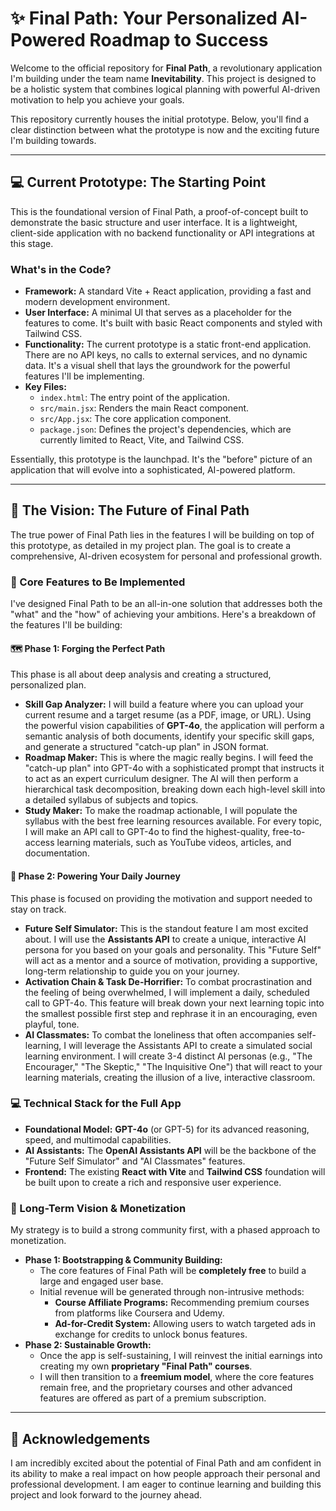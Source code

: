 # ✨ Final Path: Your Personalized AI-Powered Roadmap to Success

Welcome to the official repository for **Final Path**, a revolutionary application I'm building under the team name **Inevitability**. This project is designed to be a holistic system that combines logical planning with powerful AI-driven motivation to help you achieve your goals.

This repository currently houses the initial prototype. Below, you'll find a clear distinction between what the prototype is now and the exciting future I'm building towards.

***

## 💻 Current Prototype: The Starting Point

This is the foundational version of Final Path, a proof-of-concept built to demonstrate the basic structure and user interface. It is a lightweight, client-side application with no backend functionality or API integrations at this stage.

### What's in the Code?

* **Framework:** A standard Vite + React application, providing a fast and modern development environment.
* **User Interface:** A minimal UI that serves as a placeholder for the features to come. It's built with basic React components and styled with Tailwind CSS.
* **Functionality:** The current prototype is a static front-end application. There are no API keys, no calls to external services, and no dynamic data. It's a visual shell that lays the groundwork for the powerful features I'll be implementing.
* **Key Files:**
    * `index.html`: The entry point of the application.
    * `src/main.jsx`: Renders the main React component.
    * `src/App.jsx`: The core application component.
    * `package.json`: Defines the project's dependencies, which are currently limited to React, Vite, and Tailwind CSS.

Essentially, this prototype is the launchpad. It's the "before" picture of an application that will evolve into a sophisticated, AI-powered platform.

***

## 🔮 The Vision: The Future of Final Path

The true power of Final Path lies in the features I will be building on top of this prototype, as detailed in my project plan. The goal is to create a comprehensive, AI-driven ecosystem for personal and professional growth.

### 🌟 Core Features to Be Implemented

I've designed Final Path to be an all-in-one solution that addresses both the "what" and the "how" of achieving your ambitions. Here's a breakdown of the features I'll be building:

#### 🗺️ **Phase 1: Forging the Perfect Path**

This phase is all about deep analysis and creating a structured, personalized plan.

* **Skill Gap Analyzer:** I will build a feature where you can upload your current resume and a target resume (as a PDF, image, or URL). Using the powerful vision capabilities of **GPT-4o**, the application will perform a semantic analysis of both documents, identify your specific skill gaps, and generate a structured "catch-up plan" in JSON format.
* **Roadmap Maker:** This is where the magic really begins. I will feed the "catch-up plan" into GPT-4o with a sophisticated prompt that instructs it to act as an expert curriculum designer. The AI will then perform a hierarchical task decomposition, breaking down each high-level skill into a detailed syllabus of subjects and topics.
* **Study Maker:** To make the roadmap actionable, I will populate the syllabus with the best free learning resources available. For every topic, I will make an API call to GPT-4o to find the highest-quality, free-to-access learning materials, such as YouTube videos, articles, and documentation.

#### 💪 **Phase 2: Powering Your Daily Journey**

This phase is focused on providing the motivation and support needed to stay on track.

* **Future Self Simulator:** This is the standout feature I am most excited about. I will use the **Assistants API** to create a unique, interactive AI persona for you based on your goals and personality. This "Future Self" will act as a mentor and a source of motivation, providing a supportive, long-term relationship to guide you on your journey.
* **Activation Chain & Task De-Horrifier:** To combat procrastination and the feeling of being overwhelmed, I will implement a daily, scheduled call to GPT-4o. This feature will break down your next learning topic into the smallest possible first step and rephrase it in an encouraging, even playful, tone.
* **AI Classmates:** To combat the loneliness that often accompanies self-learning, I will leverage the Assistants API to create a simulated social learning environment. I will create 3-4 distinct AI personas (e.g., "The Encourager," "The Skeptic," "The Inquisitive One") that will react to your learning materials, creating the illusion of a live, interactive classroom.

### 💻 Technical Stack for the Full App

* **Foundational Model:** **GPT-4o** (or GPT-5) for its advanced reasoning, speed, and multimodal capabilities.
* **AI Assistants:** The **OpenAI Assistants API** will be the backbone of the "Future Self Simulator" and "AI Classmates" features.
* **Frontend:** The existing **React with Vite** and **Tailwind CSS** foundation will be built upon to create a rich and responsive user experience.

### 🚀 Long-Term Vision & Monetization

My strategy is to build a strong community first, with a phased approach to monetization.

* **Phase 1: Bootstrapping & Community Building:**
    * The core features of Final Path will be **completely free** to build a large and engaged user base.
    * Initial revenue will be generated through non-intrusive methods:
        * **Course Affiliate Programs:** Recommending premium courses from platforms like Coursera and Udemy.
        * **Ad-for-Credit System:** Allowing users to watch targeted ads in exchange for credits to unlock bonus features.
* **Phase 2: Sustainable Growth:**
    * Once the app is self-sustaining, I will reinvest the initial earnings into creating my own **proprietary "Final Path" courses**.
    * I will then transition to a **freemium model**, where the core features remain free, and the proprietary courses and other advanced features are offered as part of a premium subscription.

***

## 🙏 Acknowledgements

I am incredibly excited about the potential of Final Path and am confident in its ability to make a real impact on how people approach their personal and professional development. I am eager to continue learning and building this project and look forward to the journey ahead.

